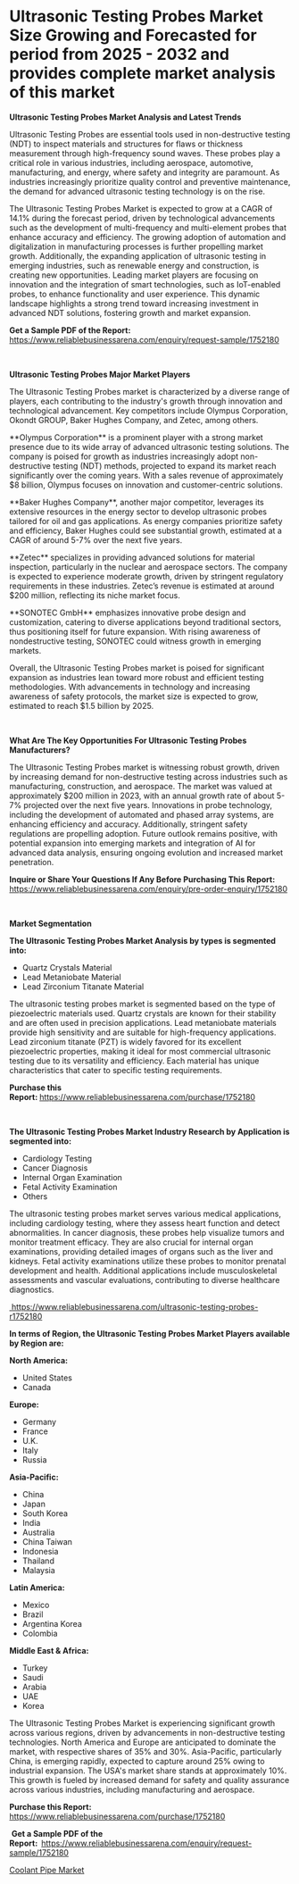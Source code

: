 <p><h1>Ultrasonic Testing Probes Market Size Growing and Forecasted for period from 2025 - 2032 and provides complete market analysis of this market</h1></p><p><strong>Ultrasonic Testing Probes Market Analysis and Latest Trends</strong></p>
<p><p>Ultrasonic Testing Probes are essential tools used in non-destructive testing (NDT) to inspect materials and structures for flaws or thickness measurement through high-frequency sound waves. These probes play a critical role in various industries, including aerospace, automotive, manufacturing, and energy, where safety and integrity are paramount. As industries increasingly prioritize quality control and preventive maintenance, the demand for advanced ultrasonic testing technology is on the rise.</p><p>The Ultrasonic Testing Probes Market is expected to grow at a CAGR of 14.1% during the forecast period, driven by technological advancements such as the development of multi-frequency and multi-element probes that enhance accuracy and efficiency. The growing adoption of automation and digitalization in manufacturing processes is further propelling market growth. Additionally, the expanding application of ultrasonic testing in emerging industries, such as renewable energy and construction, is creating new opportunities. Leading market players are focusing on innovation and the integration of smart technologies, such as IoT-enabled probes, to enhance functionality and user experience. This dynamic landscape highlights a strong trend toward increasing investment in advanced NDT solutions, fostering growth and market expansion.</p></p>
<p><strong>Get a Sample PDF of the Report:&nbsp;</strong> <a href="https://www.reliablebusinessarena.com/enquiry/request-sample/1752180?utm_campaign=2146&utm_medium=2&utm_source=Github&utm_content=ia&utm_term=06032025&utm_id=ultrasonic-testing-probes">https://www.reliablebusinessarena.com/enquiry/request-sample/1752180</a></p>
<p>&nbsp;</p>
<p><strong>Ultrasonic Testing Probes Major Market Players</strong></p>
<p><p>The Ultrasonic Testing Probes market is characterized by a diverse range of players, each contributing to the industry's growth through innovation and technological advancement. Key competitors include Olympus Corporation, Okondt GROUP, Baker Hughes Company, and Zetec, among others.</p><p>**Olympus Corporation** is a prominent player with a strong market presence due to its wide array of advanced ultrasonic testing solutions. The company is poised for growth as industries increasingly adopt non-destructive testing (NDT) methods, projected to expand its market reach significantly over the coming years. With a sales revenue of approximately $8 billion, Olympus focuses on innovation and customer-centric solutions.</p><p>**Baker Hughes Company**, another major competitor, leverages its extensive resources in the energy sector to develop ultrasonic probes tailored for oil and gas applications. As energy companies prioritize safety and efficiency, Baker Hughes could see substantial growth, estimated at a CAGR of around 5-7% over the next five years.</p><p>**Zetec** specializes in providing advanced solutions for material inspection, particularly in the nuclear and aerospace sectors. The company is expected to experience moderate growth, driven by stringent regulatory requirements in these industries. Zetec’s revenue is estimated at around $200 million, reflecting its niche market focus.</p><p>**SONOTEC GmbH** emphasizes innovative probe design and customization, catering to diverse applications beyond traditional sectors, thus positioning itself for future expansion. With rising awareness of nondestructive testing, SONOTEC could witness growth in emerging markets.</p><p>Overall, the Ultrasonic Testing Probes market is poised for significant expansion as industries lean toward more robust and efficient testing methodologies. With advancements in technology and increasing awareness of safety protocols, the market size is expected to grow, estimated to reach $1.5 billion by 2025.</p></p>
<p>&nbsp;</p>
<p><strong>What Are The Key Opportunities For Ultrasonic Testing Probes Manufacturers?</strong></p>
<p><p>The Ultrasonic Testing Probes market is witnessing robust growth, driven by increasing demand for non-destructive testing across industries such as manufacturing, construction, and aerospace. The market was valued at approximately $200 million in 2023, with an annual growth rate of about 5-7% projected over the next five years. Innovations in probe technology, including the development of automated and phased array systems, are enhancing efficiency and accuracy. Additionally, stringent safety regulations are propelling adoption. Future outlook remains positive, with potential expansion into emerging markets and integration of AI for advanced data analysis, ensuring ongoing evolution and increased market penetration.</p></p>
<p><strong>Inquire or Share Your Questions If Any Before Purchasing This Report:</strong> <a href="https://www.reliablebusinessarena.com/enquiry/pre-order-enquiry/1752180?utm_campaign=2146&utm_medium=2&utm_source=Github&utm_content=ia&utm_term=06032025&utm_id=ultrasonic-testing-probes">https://www.reliablebusinessarena.com/enquiry/pre-order-enquiry/1752180</a></p>
<p>&nbsp;</p>
<p><strong>Market Segmentation</strong></p>
<p><strong>The Ultrasonic Testing Probes Market Analysis by types is segmented into:</strong></p>
<p><ul><li>Quartz Crystals Material</li><li>Lead Metaniobate Material</li><li>Lead Zirconium Titanate Material</li></ul></p>
<p><p>The ultrasonic testing probes market is segmented based on the type of piezoelectric materials used. Quartz crystals are known for their stability and are often used in precision applications. Lead metaniobate materials provide high sensitivity and are suitable for high-frequency applications. Lead zirconium titanate (PZT) is widely favored for its excellent piezoelectric properties, making it ideal for most commercial ultrasonic testing due to its versatility and efficiency. Each material has unique characteristics that cater to specific testing requirements.</p></p>
<p><strong>Purchase this Report:&nbsp;</strong><a href="https://www.reliablebusinessarena.com/purchase/1752180?utm_campaign=2146&utm_medium=2&utm_source=Github&utm_content=ia&utm_term=06032025&utm_id=ultrasonic-testing-probes">https://www.reliablebusinessarena.com/purchase/1752180</a></p>
<p>&nbsp;</p>
<p><strong>The Ultrasonic Testing Probes Market Industry Research by Application is segmented into:</strong></p>
<p><ul><li>Cardiology Testing</li><li>Cancer Diagnosis</li><li>Internal Organ Examination</li><li>Fetal Activity Examination</li><li>Others</li></ul></p>
<p><p>The ultrasonic testing probes market serves various medical applications, including cardiology testing, where they assess heart function and detect abnormalities. In cancer diagnosis, these probes help visualize tumors and monitor treatment efficacy. They are also crucial for internal organ examinations, providing detailed images of organs such as the liver and kidneys. Fetal activity examinations utilize these probes to monitor prenatal development and health. Additional applications include musculoskeletal assessments and vascular evaluations, contributing to diverse healthcare diagnostics.</p></p>
<p><a href="https://www.reliablebusinessarena.com/ultrasonic-testing-probes-r1752180?utm_campaign=2146&utm_medium=2&utm_source=Github&utm_content=ia&utm_term=06032025&utm_id=ultrasonic-testing-probes">&nbsp;https://www.reliablebusinessarena.com/ultrasonic-testing-probes-r1752180</a></p>
<p><strong>In terms of Region, the Ultrasonic Testing Probes Market Players available by Region are:</strong></p>
<p>
    <p> <strong> North America: </strong>
        <ul>
            <li>United States</li>
            <li>Canada</li>
        </ul>
        </p> 
    <p> <strong> Europe: </strong>
        <ul>
            <li>Germany</li>
            <li>France</li>
            <li>U.K.</li>
            <li>Italy</li>
            <li>Russia</li>
        </ul>
        </p> 
    <p> <strong> Asia-Pacific: </strong>
        <ul>
            <li>China</li>
            <li>Japan</li>
            <li>South Korea</li>
            <li>India</li>
            <li>Australia</li>
            <li>China Taiwan</li>
            <li>Indonesia</li>
            <li>Thailand</li>
            <li>Malaysia</li>
        </ul>
        </p> 
    <p> <strong> Latin America: </strong>
        <ul>
            <li>Mexico</li>
            <li>Brazil</li>
            <li>Argentina Korea</li>
            <li>Colombia</li>
        </ul>
        </p> 
    <p> <strong> Middle East & Africa: </strong>
        <ul>
            <li>Turkey</li>
            <li>Saudi</li>
            <li>Arabia</li>
            <li>UAE</li>
            <li>Korea</li>
        </ul>
    </p>
    </p>
<p><p>The Ultrasonic Testing Probes Market is experiencing significant growth across various regions, driven by advancements in non-destructive testing technologies. North America and Europe are anticipated to dominate the market, with respective shares of 35% and 30%. Asia-Pacific, particularly China, is emerging rapidly, expected to capture around 25% owing to industrial expansion. The USA's market share stands at approximately 10%. This growth is fueled by increased demand for safety and quality assurance across various industries, including manufacturing and aerospace.</p></p>
<p><strong>Purchase this Report: </strong><a href="https://www.reliablebusinessarena.com/purchase/1752180?utm_campaign=2146&utm_medium=2&utm_source=Github&utm_content=ia&utm_term=06032025&utm_id=ultrasonic-testing-probes">https://www.reliablebusinessarena.com/purchase/1752180</a></p>
<p>&nbsp;<strong>Get a Sample PDF of the Report:&nbsp;&nbsp;</strong><a href="https://www.reliablebusinessarena.com/enquiry/request-sample/1752180?utm_campaign=2146&utm_medium=2&utm_source=Github&utm_content=ia&utm_term=06032025&utm_id=ultrasonic-testing-probes">https://www.reliablebusinessarena.com/enquiry/request-sample/1752180</a></p>
<p><strong></strong></p>
<p><p><a href="https://github.com/wileonie19657/Market-Research-Report-List-1/blob/main/coolant-pipe-market.md?utm_campaign=2146&utm_medium=2&utm_source=Github&utm_content=ia&utm_term=06032025&utm_id=ultrasonic-testing-probes">Coolant Pipe Market</a></p></p>